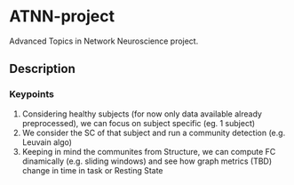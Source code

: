 # ATNN-project
Advanced Topics in Network Neuroscience project.

## Description

### Keypoints
1. Considering healthy subjects (for now only data available already preprocessed), we can focus on subject specific (eg. 1 subject)
2. We consider the SC of that subject and run a community detection (e.g. Leuvain algo)
3. Keeping in mind the communites from Structure, we can compute FC dinamically (e.g. sliding windows) and see how graph metrics (TBD) change in time in task or Resting State


